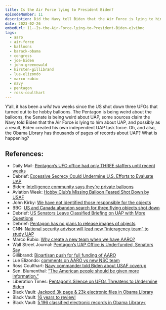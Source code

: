 ```yaml
---
title: Is the Air Force lying to President Biden?
episodeNumber: 11
description: Did the Navy tell Biden that the Air Force is lying to him about UAP? Why are the Pentagon and Congress are acting strangly?
date: 2023-02-26
embedUrl: 11--Is-the-Air-Force-lying-to-President-Biden-e1vibnc
tags:
  - aaro
  - air-force
  - balloons
  - barack-obama
  - congress
  - joe-biden
  - john-greenewald
  - kirsten-gillibrand
  - lue-elizondo
  - marco-rubio
  - navy
  - pentagon
  - ross-coulthart
---
```


Y’all, it has been a _wild_ two weeks since the US shot down three UFOs that turned out to be hobby balloons. The Pentagon is being weird about the balloons, the Senate is being weird about UAP, some sources claim the Navy told Biden that the Air Force is lying to him about UAP, and possibly as a result, Biden created his own independent UAP task force. Oh, and also, the Obama Library has thousands of pages of records about UAP? What is happening?

## References:

- Daily Mail: [⁠Pentagon’s UFO office had only THREE staffers until recent weeks⁠](https://www.dailymail.co.uk/news/article-11781481/amp/Pentagons-UFO-office-THREE-staffers-recent-weeks.html)
- Debrief: [⁠Excessive Secrecy Could Undermine U.S. Efforts to Evaluate UAP⁠](https://thedebrief.org/excessive-secrecy-could-undermine-u-s-efforts-to-evaluate-unidentified-flying-objects-experts-warn/)
- Biden: [⁠Intelligence community says they’re private balloons⁠](https://www.reddit.com/r/UFOs/comments/113yrys/president_biden_on_ufos_the_intelligence/)
- Aviation Week: [⁠Hobby Club’s Missing Balloon Feared Shot Down by USAF⁠](https://aviationweek.com/defense-space/aircraft-propulsion/hobby-clubs-missing-balloon-feared-shot-down-usaf)
- John Kirby: [⁠We have not identified those responsible for the objects⁠](https://www.reddit.com/r/UFOs/comments/114v4uf/john_kirby_we_have_not_identified_any_possible/)
- BBC: [⁠US and Canada abandon search for three flying objects shot down⁠](https://www.bbc.com/news/world-us-canada-64687038)
- Debrief: [⁠US Senators Leave Classified Briefing on UAP with More Questions⁠](https://thedebrief.org/u-s-senators-leave-classified-briefing-on-unidentified-objects-with-more-questions-than-answers/)
- Debrief: [⁠Pentagon has no plans to release images of objects⁠](https://thedebrief.org/pentagon-no-plans-to-release-images-of-unidentified-objects-from-recent-shootdowns/)
- CNN: [⁠National security advisor will lead new “interagency team” to study UAP⁠](https://www.cnn.com/politics/live-news/unidentified-objects-us-airspace-white-house-02-13-2023/h_7b05b16b3c7977c11cb19d7db7d0f903)
- Marco Rubio: [⁠Why create a new team when we have AARO?⁠](https://twitter.com/marcorubio/status/1625223811267166208)
- Wall Street Journal: [⁠Pentagon’s UAP Office is Underfunded, Senators Say⁠](https://www.wsj.com/articles/pentagons-unidentified-object-office-is-underfunded-senators-say-b435af26)
- Gillibrand: [⁠Bipartisan push for full funding of AARO⁠](https://www.gillibrand.senate.gov/news/press/release/gillibrand-rubio-lead-16-senators-in-bipartisan-push-for-full-funding-of-their-unidentified-aerial-phenomena-office-to-address-airborne-national-security-risks/)
- Lue Elizondo: [⁠comments on AARO vs new NSC team⁠](https://lifeinjonestown.substack.com/p/the-days-the-earth-sort-of-stood/comment/12875306)
- Ross Coulthart: [⁠Navy commander told Biden about USAF coverup⁠](https://www.youtube.com/watch?v=Ys47XIOD8h8)
- Sen. Blumenthal: [⁠“The American people should be given more information.”⁠](https://www.reddit.com/r/UFOs/comments/113tg6q/the_american_people_should_be_given_more/)
- Liberation Times: [⁠Pentagon’s Silence on UFOs Threatens to Undermine Biden⁠](https://www.liberationtimes.com/home/the-pentagons-silence-on-ufos-threatens-to-undermine-president-biden)
- Black Vault: [⁠Jackpot! 3k page & 23k electronic files in Obama Library⁠](https://twitter.com/blackvaultcom/status/1502019931382059016)
- Black Vault: [⁠16 years to review!⁠](https://twitter.com/blackvaultcom/status/1502357042043842563)
- Black Vault: [⁠5,196 classified electronic records in Obama Library<](https://twitter.com/blackvaultcom/status/1626258146770710529)
